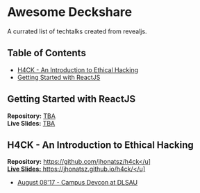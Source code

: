 # Awesome Deckshare

A currated list of techtalks created from revealjs.

## Table of Contents
- [H4CK - An Introduction to Ethical Hacking](#h4ck-an-introduction-to-ethical-hacking)
- [Getting Started with ReactJS](#getting-started-with-reactjs)


## Getting Started with ReactJS
**Repository:** <u>TBA</u>  
**Live Slides:** <u>TBA</u>

## H4CK - An Introduction to Ethical Hacking
**Repository:** <u>https://github.com/jhonatsz/h4ck</u]  
**Live Slides:** <u>https://jhonatsz.github.io/h4ck/</u]
  - August 08'17 - Campus Devcon at DLSAU
